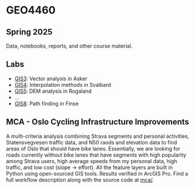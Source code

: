 # GEO4460
## Spring 2025

Data, notebooks, reports, and other course material.


## Labs

- [GIS3](lab/GIS3): Vector analysis in Asker
- [GIS4](lab/GIS4): Interpolation methods in Svalbard
- [GIS5](lab/GIS5): DEM analysis in Rogaland
- ...
- [GIS8](lab/GIS8): Path finding in Finse


## MCA - Oslo Cycling Infrastructure Improvements
A multi-criteria analysis combining Strava segments and personal activities, Statensvegvesen traffic data, and N50 raods and elevation data to find areas of Oslo that should have bike lanes. 
Essentially, we are looking for roads currently without bike lanes that have segments with high popularity among Strava users, high average speeds from my personal data, high traffic, and low cost (slope -> effort). 
All the feature layers are built in Python using open-sourced GIS tools. Results verified in ArcGIS Pro. 
Find a full workflow description along with the source code at [mca/](mca/).
